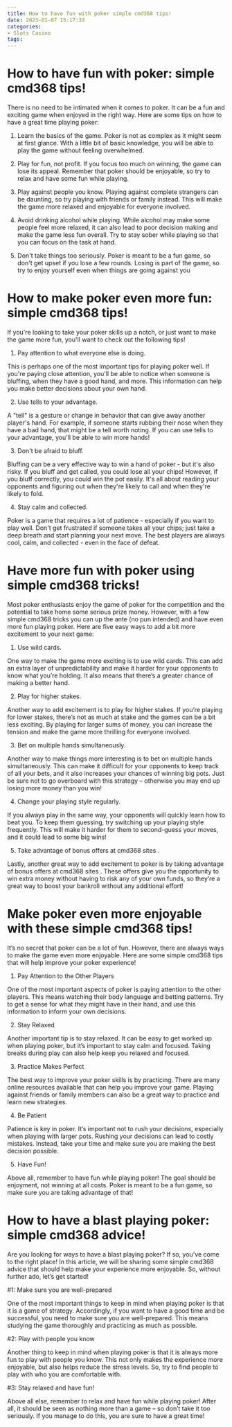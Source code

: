 ```yaml
---
title: How to have fun with poker simple cmd368 tips!
date: 2023-01-07 15:17:33
categories:
- Slots Casino
tags:
---
```



#  How to have fun with poker: simple cmd368 tips!

There is no need to be intimated when it comes to poker. It can be a fun and exciting game when enjoyed in the right way. Here are some tips on how to have a great time playing poker:

1. Learn the basics of the game. Poker is not as complex as it might seem at first glance. With a little bit of basic knowledge, you will be able to play the game without feeling overwhelmed.

2. Play for fun, not profit. If you focus too much on winning, the game can lose its appeal. Remember that poker should be enjoyable, so try to relax and have some fun while playing.

3. Play against people you know. Playing against complete strangers can be daunting, so try playing with friends or family instead. This will make the game more relaxed and enjoyable for everyone involved.

4. Avoid drinking alcohol while playing. While alcohol may make some people feel more relaxed, it can also lead to poor decision making and make the game less fun overall. Try to stay sober while playing so that you can focus on the task at hand.

5. Don't take things too seriously. Poker is meant to be a fun game, so don't get upset if you lose a few rounds. Losing is part of the game, so try to enjoy yourself even when things are going against you

#  How to make poker even more fun: simple cmd368 tips!

If you're looking to take your poker skills up a notch, or just want to make the game more fun, you'll want to check out the following tips!

1. Pay attention to what everyone else is doing.

This is perhaps one of the most important tips for playing poker well. If you're paying close attention, you'll be able to notice when someone is bluffing, when they have a good hand, and more. This information can help you make better decisions about your own hand.

2. Use tells to your advantage.

A "tell" is a gesture or change in behavior that can give away another player's hand. For example, if someone starts rubbing their nose when they have a bad hand, that might be a tell worth noting. If you can use tells to your advantage, you'll be able to win more hands!

3. Don't be afraid to bluff.

Bluffing can be a very effective way to win a hand of poker - but it's also risky. If you bluff and get called, you could lose all your chips! However, if you bluff correctly, you could win the pot easily. It's all about reading your opponents and figuring out when they're likely to call and when they're likely to fold.

4. Stay calm and collected.

Poker is a game that requires a lot of patience - especially if you want to play well. Don't get frustrated if someone takes all your chips; just take a deep breath and start planning your next move. The best players are always cool, calm, and collected - even in the face of defeat.

#  Have more fun with poker using simple cmd368 tricks!

Most poker enthusiasts enjoy the game of poker for the competition and the potential to take home some serious prize money. However, with a few simple cmd368 tricks you can up the ante (no pun intended) and have even more fun playing poker. Here are five easy ways to add a bit more excitement to your next game:

1. Use wild cards.

One way to make the game more exciting is to use wild cards. This can add an extra layer of unpredictability and make it harder for your opponents to know what you’re holding. It also means that there’s a greater chance of making a better hand.

2. Play for higher stakes.

Another way to add excitement is to play for higher stakes. If you’re playing for lower stakes, there’s not as much at stake and the games can be a bit less exciting. By playing for larger sums of money, you can increase the tension and make the game more thrilling for everyone involved.

3. Bet on multiple hands simultaneously.

Another way to make things more interesting is to bet on multiple hands simultaneously. This can make it difficult for your opponents to keep track of all your bets, and it also increases your chances of winning big pots. Just be sure not to go overboard with this strategy – otherwise you may end up losing more money than you win!

4. Change your playing style regularly.

If you always play in the same way, your opponents will quickly learn how to beat you. To keep them guessing, try switching up your playing style frequently. This will make it harder for them to second-guess your moves, and it could lead to some big wins!

5. Take advantage of bonus offers at cmd368 sites .


Lastly, another great way to add excitement to poker is by taking advantage of bonus offers at cmd368 sites . These offers give you the opportunity to win extra money without having to risk any of your own funds, so they’re a great way to boost your bankroll without any additional effort!

#  Make poker even more enjoyable with these simple cmd368 tips!

It’s no secret that poker can be a lot of fun. However, there are always ways to make the game even more enjoyable. Here are some simple cmd368 tips that will help improve your poker experience!

1. Pay Attention to the Other Players

One of the most important aspects of poker is paying attention to the other players. This means watching their body language and betting patterns. Try to get a sense for what they might have in their hand, and use this information to inform your own decisions.

2. Stay Relaxed

Another important tip is to stay relaxed. It can be easy to get worked up when playing poker, but it’s important to stay calm and focused. Taking breaks during play can also help keep you relaxed and focused.

3. Practice Makes Perfect

The best way to improve your poker skills is by practicing. There are many online resources available that can help you improve your game. Playing against friends or family members can also be a great way to practice and learn new strategies.

4. Be Patient

Patience is key in poker. It’s important not to rush your decisions, especially when playing with larger pots. Rushing your decisions can lead to costly mistakes. Instead, take your time and make sure you are making the best decision possible.

5. Have Fun!

Above all, remember to have fun while playing poker! The goal should be enjoyment, not winning at all costs. Poker is meant to be a fun game, so make sure you are taking advantage of that!

#  How to have a blast playing poker: simple cmd368 advice!

Are you looking for ways to have a blast playing poker? If so, you’ve come to the right place! In this article, we will be sharing some simple cmd368 advice that should help make your experience more enjoyable. So, without further ado, let’s get started!

#1: Make sure you are well-prepared

One of the most important things to keep in mind when playing poker is that it is a game of strategy. Accordingly, if you want to have a good time and be successful, you need to make sure you are well-prepared. This means studying the game thoroughly and practicing as much as possible.

#2: Play with people you know

Another thing to keep in mind when playing poker is that it is always more fun to play with people you know. This not only makes the experience more enjoyable, but also helps reduce the stress levels. So, try to find people to play with who you are comfortable with.

#3: Stay relaxed and have fun!

Above all else, remember to relax and have fun while playing poker! After all, it should be seen as nothing more than a game – so don’t take it too seriously. If you manage to do this, you are sure to have a great time!
